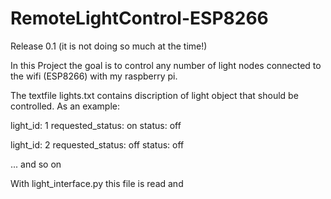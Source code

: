 # RemoteLightControl-ESP8266
Release 0.1 (it is not doing so much at the time!)

In this Project the goal is to control any number of light nodes connected to the wifi (ESP8266) with my raspberry pi.

The textfile lights.txt contains discription of light object that should be controlled. As an example:

light_id: 1
requested_status: on
status: off

light_id: 2
requested_status: off
status: off

... and so on

With light_interface.py this file is read and 
